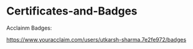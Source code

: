 # Certificates-and-Badges

Acclainm Badges:

https://www.youracclaim.com/users/utkarsh-sharma.7e2fe972/badges
